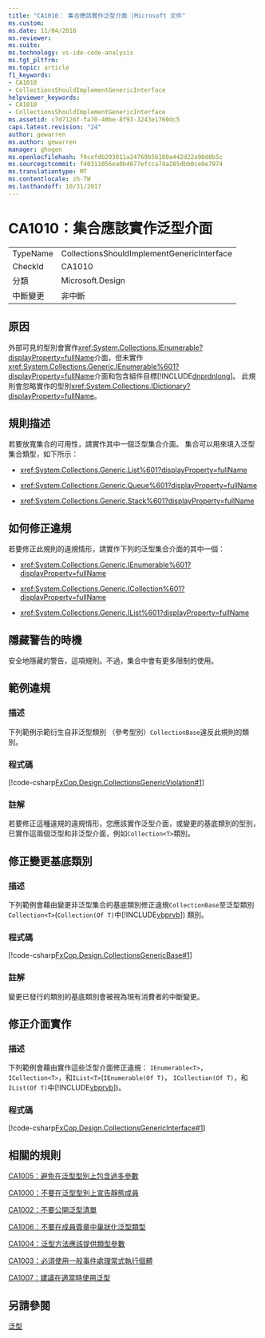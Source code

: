 ```yaml
---
title: "CA1010： 集合應該實作泛型介面 |Microsoft 文件"
ms.custom: 
ms.date: 11/04/2016
ms.reviewer: 
ms.suite: 
ms.technology: vs-ide-code-analysis
ms.tgt_pltfrm: 
ms.topic: article
f1_keywords:
- CA1010
- CollectionsShouldImplementGenericInterface
helpviewer_keywords:
- CA1010
- CollectionsShouldImplementGenericInterface
ms.assetid: c7d7126f-fa70-40be-8f93-3243e1760dc5
caps.latest.revision: "24"
author: gewarren
ms.author: gewarren
manager: ghogen
ms.openlocfilehash: f0cefdb203011a24769b5b180a442d22a90d0b5c
ms.sourcegitcommit: f40311056ea0b4677efcca74a285dbb0ce0e7974
ms.translationtype: MT
ms.contentlocale: zh-TW
ms.lasthandoff: 10/31/2017
---
```

# <a name="ca1010-collections-should-implement-generic-interface"></a>CA1010：集合應該實作泛型介面
|||  
|-|-|  
|TypeName|CollectionsShouldImplementGenericInterface|  
|CheckId|CA1010|  
|分類|Microsoft.Design|  
|中斷變更|非中斷|  
  
## <a name="cause"></a>原因  
 外部可見的型別會實作<xref:System.Collections.IEnumerable?displayProperty=fullName>介面，但未實作<xref:System.Collections.Generic.IEnumerable%601?displayProperty=fullName>介面和包含組件目標[!INCLUDE[dnprdnlong](../code-quality/includes/dnprdnlong_md.md)]。 此規則會忽略實作的型別<xref:System.Collections.IDictionary?displayProperty=fullName>。  
  
## <a name="rule-description"></a>規則描述  
 若要放寬集合的可用性，請實作其中一個泛型集合介面。 集合可以用來填入泛型集合類型，如下所示：  
  
-   <xref:System.Collections.Generic.List%601?displayProperty=fullName>  
  
-   <xref:System.Collections.Generic.Queue%601?displayProperty=fullName>  
  
-   <xref:System.Collections.Generic.Stack%601?displayProperty=fullName>  
  
## <a name="how-to-fix-violations"></a>如何修正違規  
 若要修正此規則的違規情形，請實作下列的泛型集合介面的其中一個：  
  
-   <xref:System.Collections.Generic.IEnumerable%601?displayProperty=fullName>  
  
-   <xref:System.Collections.Generic.ICollection%601?displayProperty=fullName>  
  
-   <xref:System.Collections.Generic.IList%601?displayProperty=fullName>  
  
## <a name="when-to-suppress-warnings"></a>隱藏警告的時機  
 安全地隱藏的警告，這項規則。不過，集合中會有更多限制的使用。  
  
## <a name="example-violation"></a>範例違規  
  
### <a name="description"></a>描述  
 下列範例示範衍生自非泛型類別 （參考型別）`CollectionBase`違反此規則的類別。  
  
### <a name="code"></a>程式碼  
 [!code-csharp[FxCop.Design.CollectionsGenericViolation#1](../code-quality/codesnippet/CSharp/ca1010-collections-should-implement-generic-interface_1.cs)]  
  
### <a name="comments"></a>註解  
 若要修正這種違規的違規情形，您應該實作泛型介面，或變更的基底類別的型別，已實作這兩個泛型和非泛型介面，例如`Collection<T>`類別。  
  
## <a name="fix-by-base-class-change"></a>修正變更基底類別  
  
### <a name="description"></a>描述  
 下列範例會藉由變更非泛型集合的基底類別修正違規`CollectionBase`至泛型類別`Collection<T>`(`Collection(Of T)`中[!INCLUDE[vbprvb](../code-quality/includes/vbprvb_md.md)]) 類別。  
  
### <a name="code"></a>程式碼  
 [!code-csharp[FxCop.Design.CollectionsGenericBase#1](../code-quality/codesnippet/CSharp/ca1010-collections-should-implement-generic-interface_2.cs)]  
  
### <a name="comments"></a>註解  
 變更已發行的類別的基底類別會被視為現有消費者的中斷變更。  
  
## <a name="fix-by-interface-implementation"></a>修正介面實作  
  
### <a name="description"></a>描述  
 下列範例會藉由實作這些泛型介面修正違規： `IEnumerable<T>`， `ICollection<T>`，和`IList<T>`(`IEnumerable(Of T)`， `ICollection(Of T)`，和`IList(Of T)`中[!INCLUDE[vbprvb](../code-quality/includes/vbprvb_md.md)])。  
  
### <a name="code"></a>程式碼  
 [!code-csharp[FxCop.Design.CollectionsGenericInterface#1](../code-quality/codesnippet/CSharp/ca1010-collections-should-implement-generic-interface_3.cs)]  
  
## <a name="related-rules"></a>相關的規則  
 [CA1005：避免在泛型型別上包含過多參數](../code-quality/ca1005-avoid-excessive-parameters-on-generic-types.md)  
  
 [CA1000：不要在泛型型別上宣告靜態成員](../code-quality/ca1000-do-not-declare-static-members-on-generic-types.md)  
  
 [CA1002：不要公開泛型清單](../code-quality/ca1002-do-not-expose-generic-lists.md)  
  
 [CA1006：不要在成員簽章中巢狀化泛型類型](../code-quality/ca1006-do-not-nest-generic-types-in-member-signatures.md)  
  
 [CA1004：泛型方法應該提供類型參數](../code-quality/ca1004-generic-methods-should-provide-type-parameter.md)  
  
 [CA1003：必須使用一般事件處理常式執行個體](../code-quality/ca1003-use-generic-event-handler-instances.md)  
  
 [CA1007：建議在適當時使用泛型](../code-quality/ca1007-use-generics-where-appropriate.md)  
  
## <a name="see-also"></a>另請參閱  
 [泛型](/dotnet/csharp/programming-guide/generics/index)